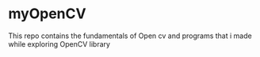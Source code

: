 # myOpenCV
This repo contains the fundamentals of Open cv and programs that i made while exploring OpenCV library
